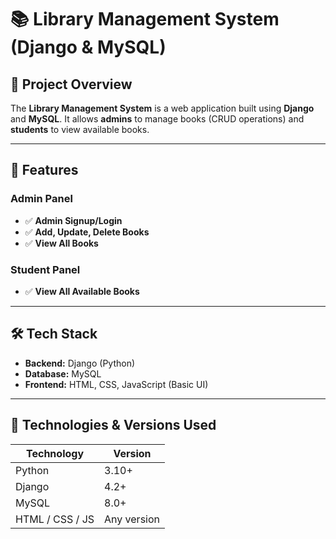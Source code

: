 # 📚 Library Management System (Django & MySQL)

## 📖 Project Overview

The **Library Management System** is a web application built using **Django** and **MySQL**. It allows **admins** to manage books (CRUD operations) and **students** to view available books.

---

## 🚀 Features

### **Admin Panel**
- ✅ **Admin Signup/Login**  
- ✅ **Add, Update, Delete Books**  
- ✅ **View All Books**  

### **Student Panel**
- ✅ **View All Available Books**  

---

## 🛠 Tech Stack

- **Backend:** Django (Python)  
- **Database:** MySQL  
- **Frontend:** HTML, CSS, JavaScript (Basic UI)  

---
## 🚀 Technologies & Versions Used
| **Technology** | **Version** |
|--------------|------------|
| Python       | 3.10+      |
| Django       | 4.2+       |
| MySQL        | 8.0+       |
| HTML / CSS / JS | Any version |

